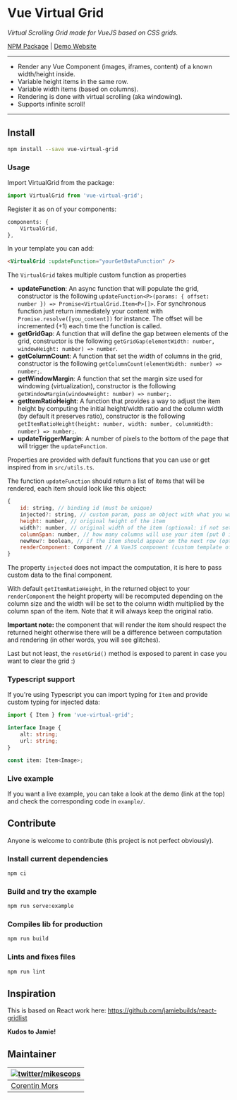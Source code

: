 # Vue Virtual Grid

_Virtual Scrolling Grid made for VueJS based on CSS grids._

[NPM Package](https://www.npmjs.com/package/vue-virtual-grid) | [Demo Website](https://vue-virtual-grid.netlify.app/)

---

-   Render any Vue Component (images, iframes, content) of a known width/height inside.
-   Variable height items in the same row.
-   Variable width items (based on columns).
-   Rendering is done with virtual scrolling (aka windowing).
-   Supports infinite scroll!

---

## Install

```bash
npm install --save vue-virtual-grid
```

### Usage

Import VirtualGrid from the package:

```ts
import VirtualGrid from 'vue-virtual-grid';
```

Register it as on of your components:

```js
components: {
    VirtualGrid,
},
```

In your template you can add:

```html
<VirtualGrid :updateFunction="yourGetDataFunction" />
```

The `VirtualGrid` takes multiple custom function as properties

-   **updateFunction**:
    An async function that will populate the grid, constructor is the following `updateFunction<P>(params: { offset: number }) => Promise<VirtualGrid.Item<P>[]>`. For synchronous function just return immediately your content with `Promise.resolve([you_content])` for instance.
    The offset will be incremented (+1) each time the function is called.
-   **getGridGap**:
    A function that will define the gap between elements of the grid, constructor is the following `getGridGap(elementWidth: number, windowHeight: number) => number`.
-   **getColumnCount**:
    A function that set the width of columns in the grid, constructor is the following `getColumnCount(elementWidth: number) => number;`.
-   **getWindowMargin**:
    A function that set the margin size used for windowing (virtualization), constructor is the following `getWindowMargin(windowHeight: number) => number;`.
-   **getItemRatioHeight**:
    A function that provides a way to adjust the item height by computing the initial height/width ratio and the column width (by default it preserves ratio), constructor is the following `getItemRatioHeight(height: number, width: number, columnWidth: number) => number;`.
-   **updateTriggerMargin**:
    A number of pixels to the bottom of the page that will trigger the `updateFunction`.

Properties are provided with default functions that you can use or get inspired from in `src/utils.ts`.

The function `updateFunction` should return a list of items that will be rendered, each item should look like this object:

```js
{
    id: string, // binding id (must be unique)
    injected?: string, // custom param, pass an object with what you want inside (optional)
    height: number, // original height of the item
    width?: number, // original width of the item (optional: if not set, height will not be adjusted by getItemRatioHeight)
    columnSpan: number, // how many columns will use your item (put 0 if you want the full width)
    newRow?: boolean, // if the item should appear on the next row (optional)
    renderComponent: Component // A VueJS component (custom template of your choice) to render the item (passed as prop `item`)
}
```

The property `injected` does not impact the computation, it is here to pass custom data to the final component.

With default `getItemRatioHeight`, in the returned object to your `renderComponent` the height property will be recomputed depending on the column size and the width will be set to the column width multiplied by the column span of the item. Note that it will always keep the original ratio.

**Important note:** the component that will render the item should respect the returned height otherwise there will be a difference between computation and rendering (in other words, you will see glitches).

Last but not least, the `resetGrid()` method is exposed to parent in case you want to clear the grid :)

### Typescript support

If you're using Typescript you can import typing for `Item` and provide custom typing for injected data:

```ts
import { Item } from 'vue-virtual-grid';

interface Image {
    alt: string;
    url: string;
}

const item: Item<Image>;
```

### Live example

If you want a live example, you can take a look at the demo (link at the top) and check the corresponding code in `example/`.

## Contribute

Anyone is welcome to contribute (this project is not perfect obviously).

### Install current dependencies

```bash
npm ci
```

### Build and try the example

```bash
npm run serve:example
```

### Compiles lib for production

```bash
npm run build
```

### Lints and fixes files

```bash
npm run lint
```

## Inspiration

This is based on React work here: https://github.com/jamiebuilds/react-gridlist

**Kudos to Jamie!**

## Maintainer

| [![twitter/mikescops](https://avatars0.githubusercontent.com/u/4266283?s=100&v=4)](https://pixelswap.fr 'Personal Website') |
| --------------------------------------------------------------------------------------------------------------------------- |
| [Corentin Mors](https://pixelswap.fr/)                                                                                      |
